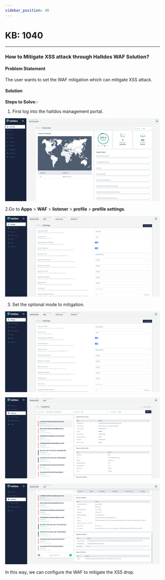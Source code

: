 ```yaml
---
sidebar_position: 40
---
```


# KB: 1040
-----------

### **How to Mitigate XSS attack through Haltdos WAF Solution?**

#### **Problem Statement**

The user wants to set the WAF mitigation which can mitigate XSS attack.

#### **Solution**

**Steps to Solve**:-

1. First log into the haltdos management portal.

![kb-1040](/img/waf/v7/kb/overview_kb_1040_1.png)

2.Go to **Apps** > **WAF** > **listener** > **profile** > **profile settings**.

![kb-1040](/img/waf/v7/kb/settings_kb_1040_2.png)

3. Set the optional mode to mitigation.

![kb-1040](/img/waf/v7/kb/settings_kb_1040_3.png)

![kb-1040](/img/waf/v7/kb/incidents_kb_1040_4.png)

![kb-1040](/img/waf/v7/kb/incidents_kb_1040_5.png)

In this way, we can configure the WAF to mitigate the XSS drop.


